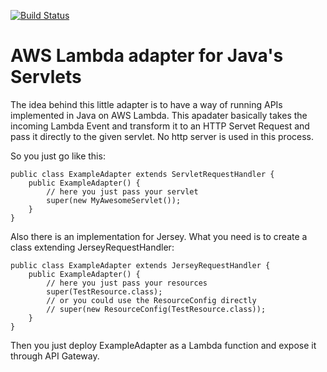[![Build Status](https://travis-ci.org/bleshik/aws-lambda-servlet.svg?branch=master)](https://travis-ci.org/bleshik/aws-lambda-servlet)
# AWS Lambda adapter for Java's Servlets
The idea behind this little adapter is to have a way of running APIs implemented in Java on AWS Lambda. This apadater basically takes the incoming Lambda Event and transform it to an HTTP Servet Request and pass it directly to the given servlet. No http server is used in this process.

So you just go like this:
```
public class ExampleAdapter extends ServletRequestHandler {
    public ExampleAdapter() {
        // here you just pass your servlet
        super(new MyAwesomeServlet());
    }
}
```

Also there is an implementation for Jersey. What you need is to create a class extending JerseyRequestHandler:
```
public class ExampleAdapter extends JerseyRequestHandler {
    public ExampleAdapter() {
        // here you just pass your resources
        super(TestResource.class);
        // or you could use the ResourceConfig directly
        // super(new ResourceConfig(TestResource.class));
    }
}
```

Then you just deploy ExampleAdapter as a Lambda function and expose it through API Gateway.
